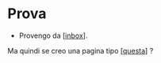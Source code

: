 # Prova

- Provengo da [[inbox]].

Ma quindi se creo una pagina tipo [[questa]] ?

[//begin]: # "Autogenerated link references for markdown compatibility"
[inbox]: inbox "Inbox"
[questa]: questa "Questa"
[//end]: # "Autogenerated link references"